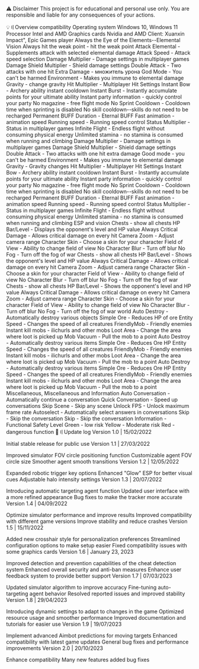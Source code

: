 


⚠️ Disclaimer
This project is for educational and personal use only. You are responsible and liable for any consequences of your actions.

💡〢Overview
compatibility
Operating system Windows 10, Windows 11
Processor Intel and AMD
Graphics cards Nvidia and AMD
Client: Xuanxin Impact", Epic Games
player
Always the Eye of the Elements--Elemental Vision
Always hit the weak point - hit the weak point
Attack Elemental - Supplements attack with selected elemental damage
Attack Speed - Attack speed selection
Damage Multiplier - Damage settings in multiplayer games
Damage Shield Multiplier - Shield damage settings
Double Attack - Two attacks with one hit
Extra Damage - множитель урона
God Mode - You can't be harmed
Environment - Makes you immune to elemental damage
Gravity - change gravity
Hit Multiplier - Multiplayer Hit Settings
Instant Bow - Archery ability instant cooldown
Instant Burst - Instantly accumulate points for your ultimate ability
Instant party information - quickly control your party
No magazine - free flight mode
No Sprint Cooldown - Cooldown time when sprinting is disabled
No skill cooldown--skills do not need to be recharged
Permanent BUFF Duration - Eternal BUFF
Fast animation - animation speed
Running speed - Running speed control
Status Multiplier - Status in multiplayer games
Infinite Flight - Endless flight without consuming physical energy
Unlimited stamina - no stamina is consumed when running and climbing
Damage Multiplier - Damage settings in multiplayer games
Damage Shield Multiplier - Shield damage settings
Double Attack - Two attacks with one hit
extra damage
Good mode - you can't be harmed
Environment - Makes you immune to elemental damage
Gravity - Gravity changes
Hit Multiplier - Multiplayer Hit Settings
Instant Bow - Archery ability instant cooldown
Instant Burst - Instantly accumulate points for your ultimate ability
Instant party information - quickly control your party
No magazine - free flight mode
No Sprint Cooldown - Cooldown time when sprinting is disabled
No skill cooldown--skills do not need to be recharged
Permanent BUFF Duration - Eternal BUFF
Fast animation - animation speed
Running speed - Running speed control
Status Multiplier - Status in multiplayer games
Infinite Flight - Endless flight without consuming physical energy
Unlimited stamina - no stamina is consumed when running and climbing
ESP and vision
Chests - show all chests
HP Bar/Level - Displays the opponent's level and HP value
Always Critical Damage - Allows critical damage on every hit
Camera Zoom - Adjust camera range
Character Skin - Choose a skin for your character
Field of View - Ability to change field of view
No Character Blur - Turn off blur
No Fog - Turn off the fog of war
Chests - show all chests
HP Bar/Level - Shows the opponent's level and HP value
Always Critical Damage - Allows critical damage on every hit
Camera Zoom - Adjust camera range
Character Skin - Choose a skin for your character
Field of View - Ability to change field of view
No Character Blur - Turn off blur
No Fog - Turn off the fog of war
Chests - show all chests
HP Bar/Level - Shows the opponent's level and HP value
Always Critical Damage - Allows critical damage on every hit
Camera Zoom - Adjust camera range
Character Skin - Choose a skin for your character
Field of View - Ability to change field of view
No Character Blur - Turn off blur
No Fog - Turn off the fog of war
world
Auto Destroy - Automatically destroy various objects
Simple Ore - Reduces HP of ore
Entity Speed - Changes the speed of all creatures
FriendlyMob - Friendly enemies
Instant kill mobs - ilichurls and other mobs
Loot Area - Change the area where loot is picked up
Mob Vacuum - Pull the mob to a point
Auto Destroy - Automatically destroy various items
Simple Ore - Reduces Ore HP
Entity Speed - Changes the speed of all creatures
FriendlyMob - Friendly enemies
Instant kill mobs - ilichurls and other mobs
Loot Area - Change the area where loot is picked up
Mob Vacuum - Pull the mob to a point
Auto Destroy - Automatically destroy various items
Simple Ore - Reduces Ore HP
Entity Speed - Changes the speed of all creatures
FriendlyMob - Friendly enemies
Instant kill mobs - ilichurls and other mobs
Loot Area - Change the area where loot is picked up
Mob Vacuum - Pull the mob to a point
Miscellaneous, Miscellaneous and Information
Auto Conversation - Automatically continue a conversation
Quick Conversation - Speed up conversations
Skip Scene - Skip any scene
Unlock FPS - Unlock maximum frame rate
Autoselect - Automatically select answers in conversations
Skip - Skip the conversation
Skip - Skip the conversation
Information - Functional Safety Level
Green - low risk
Yellow - Moderate risk
Red - dangerous function
🌟〢Update log
Version 1.0 | 15/02/2022

Initial stable release for public use
Version 1.1 | 27/03/2022

Improved simulator FOV circle positioning function
Customizable agent FOV circle size
Smoother agent smooth transitions
Version 1.2 | 12/05/2022

Expanded robotic trigger key options
Enhanced "Glow" ESP for better visual cues
Adjustable halo intensity settings
Version 1.3 | 20/07/2022

Introducing automatic targeting agent function
Updated user interface with a more refined appearance
Bug fixes to make the tracker more accurate
Version 1.4 | 04/09/2022

Optimize simulator performance and improve results
Improved compatibility with different game versions
Improve stability and reduce crashes
Version 1.5 | 15/11/2022

Added new crosshair style for personalization preferences
Streamlined configuration options to make setup easier
Fixed compatibility issues with some graphics cards
Version 1.6 | January 23, 2023

Improved detection and prevention capabilities of the cheat detection system
Enhanced overall security and anti-ban measures
Enhance user feedback system to provide better support
Version 1.7 | 07/03/2023

Updated simulator algorithm to improve accuracy
Fine-tuning auto-targeting agent behavior
Resolved reported issues and improved stability
Version 1.8 | 29/04/2023

Introducing dynamic settings to adapt to changes in the game
Optimized resource usage and smoother performance
Improved documentation and tutorials for easier use
Version 1.9 | 19/07/2023

Implement advanced Aimbot predictions for moving targets
Enhanced compatibility with latest game updates
General bug fixes and performance improvements
Version 2.0 | 20/10/2023

Enhance compatibility
Many new features added
bug fixes
